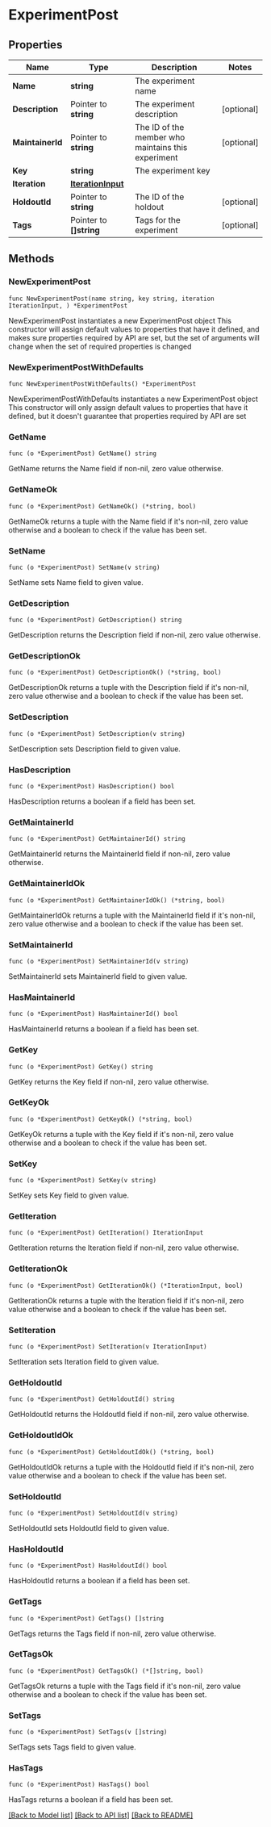 # ExperimentPost

## Properties

Name | Type | Description | Notes
------------ | ------------- | ------------- | -------------
**Name** | **string** | The experiment name | 
**Description** | Pointer to **string** | The experiment description | [optional] 
**MaintainerId** | Pointer to **string** | The ID of the member who maintains this experiment | [optional] 
**Key** | **string** | The experiment key | 
**Iteration** | [**IterationInput**](IterationInput.md) |  | 
**HoldoutId** | Pointer to **string** | The ID of the holdout | [optional] 
**Tags** | Pointer to **[]string** | Tags for the experiment | [optional] 

## Methods

### NewExperimentPost

`func NewExperimentPost(name string, key string, iteration IterationInput, ) *ExperimentPost`

NewExperimentPost instantiates a new ExperimentPost object
This constructor will assign default values to properties that have it defined,
and makes sure properties required by API are set, but the set of arguments
will change when the set of required properties is changed

### NewExperimentPostWithDefaults

`func NewExperimentPostWithDefaults() *ExperimentPost`

NewExperimentPostWithDefaults instantiates a new ExperimentPost object
This constructor will only assign default values to properties that have it defined,
but it doesn't guarantee that properties required by API are set

### GetName

`func (o *ExperimentPost) GetName() string`

GetName returns the Name field if non-nil, zero value otherwise.

### GetNameOk

`func (o *ExperimentPost) GetNameOk() (*string, bool)`

GetNameOk returns a tuple with the Name field if it's non-nil, zero value otherwise
and a boolean to check if the value has been set.

### SetName

`func (o *ExperimentPost) SetName(v string)`

SetName sets Name field to given value.


### GetDescription

`func (o *ExperimentPost) GetDescription() string`

GetDescription returns the Description field if non-nil, zero value otherwise.

### GetDescriptionOk

`func (o *ExperimentPost) GetDescriptionOk() (*string, bool)`

GetDescriptionOk returns a tuple with the Description field if it's non-nil, zero value otherwise
and a boolean to check if the value has been set.

### SetDescription

`func (o *ExperimentPost) SetDescription(v string)`

SetDescription sets Description field to given value.

### HasDescription

`func (o *ExperimentPost) HasDescription() bool`

HasDescription returns a boolean if a field has been set.

### GetMaintainerId

`func (o *ExperimentPost) GetMaintainerId() string`

GetMaintainerId returns the MaintainerId field if non-nil, zero value otherwise.

### GetMaintainerIdOk

`func (o *ExperimentPost) GetMaintainerIdOk() (*string, bool)`

GetMaintainerIdOk returns a tuple with the MaintainerId field if it's non-nil, zero value otherwise
and a boolean to check if the value has been set.

### SetMaintainerId

`func (o *ExperimentPost) SetMaintainerId(v string)`

SetMaintainerId sets MaintainerId field to given value.

### HasMaintainerId

`func (o *ExperimentPost) HasMaintainerId() bool`

HasMaintainerId returns a boolean if a field has been set.

### GetKey

`func (o *ExperimentPost) GetKey() string`

GetKey returns the Key field if non-nil, zero value otherwise.

### GetKeyOk

`func (o *ExperimentPost) GetKeyOk() (*string, bool)`

GetKeyOk returns a tuple with the Key field if it's non-nil, zero value otherwise
and a boolean to check if the value has been set.

### SetKey

`func (o *ExperimentPost) SetKey(v string)`

SetKey sets Key field to given value.


### GetIteration

`func (o *ExperimentPost) GetIteration() IterationInput`

GetIteration returns the Iteration field if non-nil, zero value otherwise.

### GetIterationOk

`func (o *ExperimentPost) GetIterationOk() (*IterationInput, bool)`

GetIterationOk returns a tuple with the Iteration field if it's non-nil, zero value otherwise
and a boolean to check if the value has been set.

### SetIteration

`func (o *ExperimentPost) SetIteration(v IterationInput)`

SetIteration sets Iteration field to given value.


### GetHoldoutId

`func (o *ExperimentPost) GetHoldoutId() string`

GetHoldoutId returns the HoldoutId field if non-nil, zero value otherwise.

### GetHoldoutIdOk

`func (o *ExperimentPost) GetHoldoutIdOk() (*string, bool)`

GetHoldoutIdOk returns a tuple with the HoldoutId field if it's non-nil, zero value otherwise
and a boolean to check if the value has been set.

### SetHoldoutId

`func (o *ExperimentPost) SetHoldoutId(v string)`

SetHoldoutId sets HoldoutId field to given value.

### HasHoldoutId

`func (o *ExperimentPost) HasHoldoutId() bool`

HasHoldoutId returns a boolean if a field has been set.

### GetTags

`func (o *ExperimentPost) GetTags() []string`

GetTags returns the Tags field if non-nil, zero value otherwise.

### GetTagsOk

`func (o *ExperimentPost) GetTagsOk() (*[]string, bool)`

GetTagsOk returns a tuple with the Tags field if it's non-nil, zero value otherwise
and a boolean to check if the value has been set.

### SetTags

`func (o *ExperimentPost) SetTags(v []string)`

SetTags sets Tags field to given value.

### HasTags

`func (o *ExperimentPost) HasTags() bool`

HasTags returns a boolean if a field has been set.


[[Back to Model list]](../README.md#documentation-for-models) [[Back to API list]](../README.md#documentation-for-api-endpoints) [[Back to README]](../README.md)


